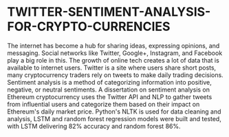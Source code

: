 # TWITTER-SENTIMENT-ANALYSIS-FOR-CRYPTO-CURRENCIES
The internet has become a hub for sharing ideas, expressing opinions, and messaging. Social networks like Twitter, Google+, Instagram, and Facebook play a big role in this. The growth of online tech creates a lot of data that is available to internet users. Twitter is a site where users share short posts, many cryptocurrency traders rely on tweets to make daily trading decisions. Sentiment analysis is a method of categorizing information into positive, negative, or neutral sentiments. A dissertation on sentiment analysis on Ethereum cryptocurrency uses the Twitter API and NLP to gather tweets from influential users and categorize them based on their impact on Ethereum's daily market price. Python's NLTK is used for data cleaning and analysis, LSTM and random forest regression models were built and tested, with LSTM delivering 82% accuracy and random forest 86%.
